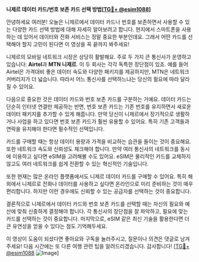 **니제르 데이터 카드/번호 보존 카드 선택 방법[[TG💪+ @esim1088](https://t.me/s/esim1088)]**

안녕하세요 여러분! 오늘은 니제르에서 데이터 카드나 번호를 보존하면서 사용할 수 있는 다양한 카드 선택 방법에 대해 자세히 알아보려고 합니다. 현지에서 스마트폰을 사용하는 데 있어서 데이터와 전화 서비스는 정말 중요한 부분인데요. 그래서 어떤 카드를 선택해야 할지 고민이 된다면 이 영상을 꼭 끝까지 봐주세요!

니제르의 모바일 네트워크 시장은 상당히 활발해요. 주로 두 가지 큰 통신사가 운영하고 있습니다: **Airtel**과 **MTN 니제르**. 이 두 회사는 각각 독특한 장단점이 있죠. 예를 들어 Airtel은 가격대비 좋은 데이터 속도와 다양한 패키지를 제공하지만, MTN은 네트워크 커버리지가 더 넓습니다. 따라서 어느 통신사를 선택하느냐는 당신의 필요에 따라 달라질 수 있어요.

다음으로 중요한 것은 데이터 카드와 번호 보존 카드를 구분하는 거예요. 데이터 카드는 단순히 인터넷 연결만 제공하는 반면, 번호 보존 카드는 기존 번호를 유지하면서 새로운 데이터 패키지를 추가할 수 있게 해줍니다. 만약 당신이 니제르에서 장기적으로 생활하거나 사업을 하고 있다면 번호 보존 카드가 훨씬 유용할 수 있어요. 특히 기존 고객들과 연락을 유지해야 한다면 필수적인 선택입니다.

카드를 구매할 때는 항상 데이터 용량과 가격을 비교하는 습관을 들이는 것이 중요해요. 또한 네트워크 속도와 신뢰성도 체크해야 합니다. 만약 여러 통신사의 네트워크를 동시에 이용하고 싶다면 eSIM을 고려해볼 수도 있어요. eSIM은 물리적인 카드를 교체하지 않고도 여러 네트워크를 쉽게 전환할 수 있는 혁신적인 기술입니다.

또한 현재는 많은 온라인 플랫폼에서도 니제르 데이터 카드를 구매할 수 있어요. 특히 해외에서 니제르로 전화나 데이터를 사용하고 싶다면 온라인으로 미리 준비하는 것이 매우 편리합니다. 하지만 이런 경우에도 신뢰할 수 있는 공급자를 선택하는 것이 중요합니다.

결론적으로 니제르에서 데이터 카드와 번호 보존 카드를 선택할 때는 자신의 필요와 예산에 맞춰 신중하게 결정해야 합니다. 각 통신사의 장단점을 잘 파악하고, 필요에 맞는 카드를 선택하는 것이 중요합니다. 마지막으로, eSIM 같은 최신 기술을 활용한다면 더 큰 유연성을 얻을 수 있다는 점도 기억해두세요.

이 영상이 도움이 되셨다면 좋아요와 구독을 눌러주시고, 질문이나 의견은 댓글로 남겨주세요! 다음 시간에는 또 다른 여행 관련 팁을 알려드리겠습니다. 감사합니다! [[TG💪+ @esim1088](https://t.me/s/esim1088) ![Image](https://i.postimg.cc/Y0z9fWf4/image.png)]